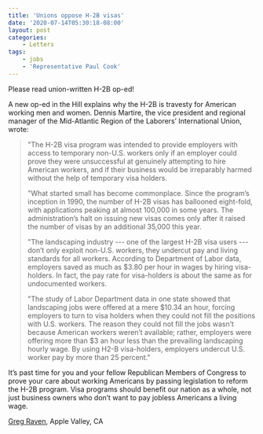 ```yaml
---
title: 'Unions oppose H-2B visas'
date: '2020-07-14T05:30:18-08:00'
layout: post
categories:
    - Letters
tags:
    - jobs
    - 'Representative Paul Cook'
---
```


Please read union-written H-2B op-ed!

A new op-ed in the Hill explains why the H-2B is travesty for American working men and women. Dennis Martire, the vice president and regional manager of the Mid-Atlantic Region of the Laborers’ International Union, wrote:

> "The H-2B visa program was intended to provide employers with access to temporary non-U.S. workers only if an employer could prove they were unsuccessful at genuinely attempting to hire American workers, and if their business would be irreparably harmed without the help of temporary visa holders.
> 
> "What started small has become commonplace. Since the program’s inception in 1990, the number of H-2B visas has ballooned eight-fold, with applications peaking at almost 100,000 in some years. The administration’s halt on issuing new visas comes only after it raised the number of visas by an additional 35,000 this year.
> 
> "The landscaping industry --- one of the largest H-2B visa users --- don’t only exploit non-U.S. workers, they undercut pay and living standards for all workers. According to Department of Labor data, employers saved as much as $3.80 per hour in wages by hiring visa-holders. In fact, the pay rate for visa-holders is about the same as for undocumented workers.
> 
> "The study of Labor Department data in one state showed that landscaping jobs were offered at a mere $10.34 an hour, forcing employers to turn to visa holders when they could not fill the positions with U.S. workers. The reason they could not fill the jobs wasn’t because American workers weren’t available; rather, employers were offering more than $3 an hour less than the prevailing landscaping hourly wage. By using H2-B visa-holders, employers undercut U.S. worker pay by more than 25 percent."

It’s past time for you and your fellow Republican Members of Congress to prove your care about working Americans by passing legislation to reform the H-2B program. Visa programs should benefit our nation as a whole, not just business owners who don’t want to pay jobless Americans a living wage.

[Greg Raven](https://www.gregraven.org/), Apple Valley, CA
